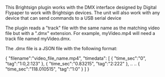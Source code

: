 This Brightsign plugin works with the DMX interface designed by Digital Flypaper to work with Brightsign devices.  The unit will also work with any device that can send commands to a USB serial device

The plugin reads a "track" file with the same name as the matching video file but with a ".dmx" extension. For example, myVideo.mp4 will need a track file named myVideo.dmx.

The .dmx file is a JSON file with the following format:


{
   "filename":"video_file_name.mp4",
   "timedata":
   [
       {
           "time_sec":"0",
           "tag":"1:0,2:123"
       },
       {
           "time_sec":"0.83215",
           "tag":"2:222"
       },
       ..
       ..
       {
           "time_sec":"118.010515",
           "tag":"1:0"
       }
   ]
 }


 
 
